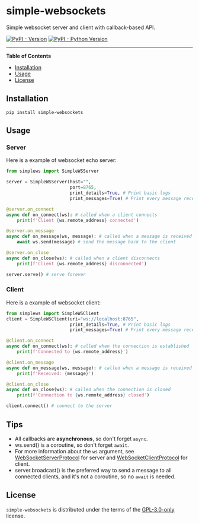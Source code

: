 # simple-websockets

Simple websocket server and client with callback-based API.

[![PyPI - Version](https://img.shields.io/pypi/v/simple-websockets.svg)](https://pypi.org/project/simple-websockets)
[![PyPI - Python Version](https://img.shields.io/pypi/pyversions/simple-websockets.svg)](https://pypi.org/project/simple-websockets)

-----

**Table of Contents**

- [Installation](#installation)
- [Usage](#usage)
- [License](#license)

## Installation

```console
pip install simple-websockets
```

## Usage

### Server

Here is a example of websocket echo server:

```python
from simplews import SimpleWSServer

server = SimpleWSServer(host="",
                        port=8765,
                        print_details=True, # Print basic logs
                        print_messages=True) # Print every message received

@server.on_connect
async def on_connect(ws): # called when a client connects
    print(f'Client {ws.remote_address} connected')

@server.on_message
async def on_message(ws, message): # called when a message is received from a client
    await ws.send(message) # send the message back to the client

@server.on_close
async def on_close(ws): # called when a client disconnects
    print(f'Client {ws.remote_address} disconnected')

server.serve() # serve forever
```

### Client

Here is a example of websocket client:

```python
from simplews import SimpleWSClient
client = SimpleWSClient(uri="ws://localhost:8765",
                        print_details=True, # Print basic logs
                        print_messages=True) # Print every message received

@client.on_connect
async def on_connect(ws): # called when the connection is established
    print(f'Connected to {ws.remote_address}')

@client.on_message
async def on_message(ws, message): # called when a message is received
    print(f'Received: {message}')

@client.on_close
async def on_close(ws): # called when the connection is closed
    print(f'Connection to {ws.remote_address} closed')

client.connect() # connect to the server
```

## Tips

- All callbacks are **asynchronous**, so don't forget `async`.
- ws.send() is a coroutine, so don't forget `await`.
- For more information about the `ws` argument, see [WebSocketServerProtocol](https://websockets.readthedocs.io/en/stable/reference/asyncio/server.html#websockets.server.WebSocketServerProtocol) for server and [WebSocketClientProtocol](https://websockets.readthedocs.io/en/stable/reference/asyncio/client.html#websockets.client.WebSocketClientProtocol) for client.
- server.broadcast() is the preferred way to send a message to all connected clients, and it's not a coroutine, so no `await` is needed.

## License

`simple-websockets` is distributed under the terms of the [GPL-3.0-only](https://spdx.org/licenses/GPL-3.0-only.html) license.
